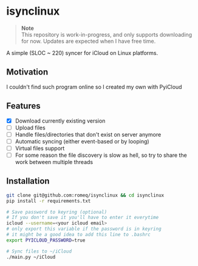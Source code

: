 # isynclinux

> **Note**  
> This repository is work-in-progress, and only supports downloading for now.
> Updates are expected when I have free time.


A simple (SLOC ~ 220) syncer for iCloud on Linux platforms.


## Motivation

I couldn't find such program online so I created my own with PyiCloud

## Features
- [x] Download currently existing version
- [ ] Upload files
- [ ] Handle files/directories that don't exist on server anymore
- [ ] Automatic syncing (either event-based or by looping)
- [ ] Virtual files support
- [ ] For some reason the file discovery is slow as hell, so try to share the work between multiple threads

## Installation

```sh
git clone git@github.com:romeq/isynclinux && cd isynclinux
pip install -r requirements.txt

# Save password to keyring (optional)
# If you don't save it you'll have to enter it everytime
icloud --username=<your icloud email>
# only export this variable if the password is in keyring
# it might be a good idea to add this line to .bashrc
export PYICLOUD_PASSWORD=true 

# Sync files to ~/iCloud
./main.py ~/iCloud 
```
